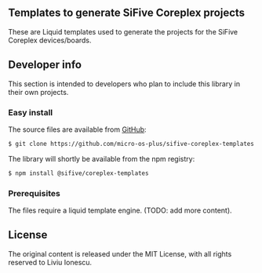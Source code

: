 ## Templates to generate SiFive Coreplex projects

These are Liquid templates used to generate the projects for the SiFive Coreplex devices/boards.

## Developer info

This section is intended to developers who plan to include this library in their own projects.

### Easy install

The source files are available from [GitHub](https://github.com/micro-os-plus/sifive-coreplex-templates):

```bash
$ git clone https://github.com/micro-os-plus/sifive-coreplex-templates.git sifive-coreplex-templates.git
```

The library will shortly be available from the npm registry:

```bash
$ npm install @sifive/coreplex-templates
```

### Prerequisites

The files require a liquid template engine. (TODO: add more content). 

## License

The original content is released under the MIT License, with all rights reserved to Liviu Ionescu.
